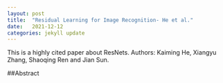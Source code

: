 ```yaml
---
layout: post
title:  "Residual Learning for Image Recognition- He et al."
date:   2021-12-12
categories: jekyll update
---
```


This is a highly cited paper about ResNets.
Authors: Kaiming He, Xiangyu Zhang, Shaoqing Ren and Jian Sun.

##Abstract

